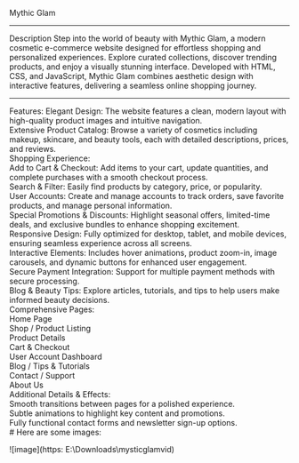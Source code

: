 Mythic Glam
<hr>
Description
Step into the world of beauty with Mythic Glam, a modern cosmetic e-commerce website designed for effortless shopping and personalized experiences. Explore curated collections, discover trending products, and enjoy a visually stunning interface. Developed with HTML, CSS, and JavaScript, Mythic Glam combines aesthetic design with interactive features, delivering a seamless online shopping journey.

<hr>
Features:
Elegant Design: The website features a clean, modern layout with high-quality product images and intuitive navigation.<br>
Extensive Product Catalog: Browse a variety of cosmetics including makeup, skincare, and beauty tools, each with detailed descriptions, prices, and reviews.<br>
Shopping Experience:<br>
Add to Cart & Checkout: Add items to your cart, update quantities, and complete purchases with a smooth checkout process.<br>
Search & Filter: Easily find products by category, price, or popularity.<br>
User Accounts: Create and manage accounts to track orders, save favorite products, and manage personal information.<br>
Special Promotions & Discounts: Highlight seasonal offers, limited-time deals, and exclusive bundles to enhance shopping excitement.<br>
Responsive Design: Fully optimized for desktop, tablet, and mobile devices, ensuring seamless experience across all screens.<br>
Interactive Elements: Includes hover animations, product zoom-in, image carousels, and dynamic buttons for enhanced user engagement.<br>
Secure Payment Integration: Support for multiple payment methods with secure processing.<br>
Blog & Beauty Tips: Explore articles, tutorials, and tips to help users make informed beauty decisions.<br>
Comprehensive Pages:<br>
Home Page<br>
Shop / Product Listing<br>
Product Details<br>
Cart & Checkout<br>
User Account Dashboard<br>
Blog / Tips & Tutorials<br>
Contact / Support<br>
About Us<br>
Additional Details & Effects:<br>
Smooth transitions between pages for a polished experience.<br>
Subtle animations to highlight key content and promotions.<br>
Fully functional contact forms and newsletter sign-up options.<br>
# Here are some images:


![image](https: E:\Downloads\mysticglamvid)







